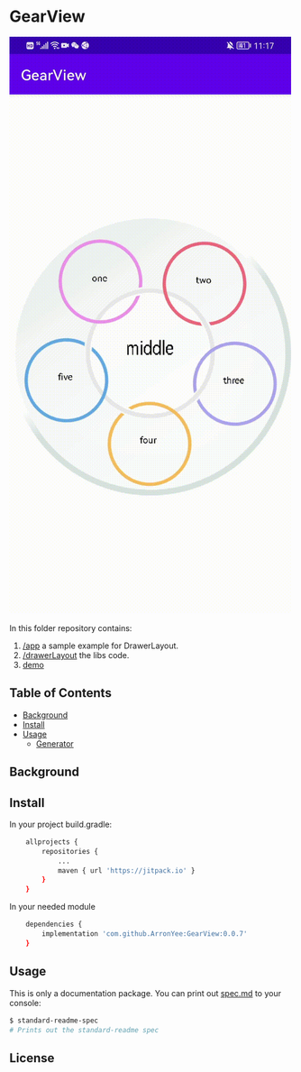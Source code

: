 # GearView



<!-- [![standard-readme compliant](https://img.shields.io/badge/readme%20style-standard-brightgreen.svg?style=flat-square)](https://github.com/RichardLitt/standard-readme) -->

![img](https://github.com/ArronYee/GearView/blob/main/SVID_20220128_111743_1.gif)

In this folder repository contains:

1. [/app](https://github.com/ArronYee/DrawerLayout/tree/main/app) a sample example for DrawerLayout.
2. [/drawerLayout](https://github.com/ArronYee/DrawerLayout/tree/main/drawerlayout) the libs code.
3. [demo](https://github.com/ArronYee/DrawerLayout/blob/main/app-debug.apk)

## Table of Contents

- [Background](#background)
- [Install](#install)
- [Usage](#usage)
	- [Generator](#generator)

## Background



## Install

In your project build.gradle:

```sh
	allprojects {
		repositories {
			...
			maven { url 'https://jitpack.io' }
		}
	}
```

In your needed module
```sh
	dependencies {
		implementation 'com.github.ArronYee:GearView:0.0.7'
	}
```

## Usage

This is only a documentation package. You can print out [spec.md](spec.md) to your console:

```sh
$ standard-readme-spec
# Prints out the standard-readme spec
```

## License


